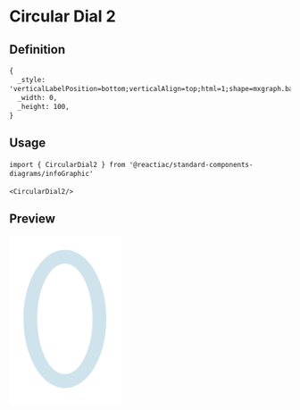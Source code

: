 # Circular Dial 2

## Definition

```
{
  _style: 'verticalLabelPosition=bottom;verticalAlign=top;html=1;shape=mxgraph.basic.donut;dx=10;strokeColor=none;fillColor=#10739E;fontSize=10;align=center;fillOpacity=20;',
  _width: 0,
  _height: 100,
}
```

## Usage

```
import { CircularDial2 } from '@reactiac/standard-components-diagrams/infoGraphic'

<CircularDial2/>
```

## Preview

<img src="./circular-dial-2.png" width="200"/>
